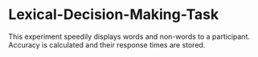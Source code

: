 # Lexical-Decision-Making-Task
This experiment speedily displays words and non-words to a participant. Accuracy is calculated and their response times are stored.
